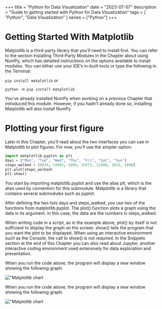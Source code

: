 +++
title = "Python for Data Visualization"
date = "2023-07-07"
description = "Guide to getting started with Python for Data Visualization"
tags = [
    "Python",
    "Data Visualization"
]
series = ["Python"]
+++

# Getting Started With Matplotlib

Matplotlib is a third-party library that you’ll need to install first. You can refer to the section Installing Third-Party Modules in the Chapter about using NumPy, which has detailed instructions on the options available to install modules. You can either use your IDE’s in-built tools or type the following in the Terminal:

`pip install matplotlib`
or

`python -m pip install matplotlib`

You’ve already installed NumPy when working on a previous Chapter that introduced this module. However, if you hadn’t already done so, installing Matplotlib will also install NumPy.

# Plotting your first figure
Later in this Chapter, you’ll read about the two interfaces you can use in Matplotlib to plot figures. For now, you’ll use the simpler option:

``` python
import matplotlib.pyplot as plt
days = ["Mon", "Tue", "Wed", "Thu", "Fri", "Sat", "Sun"]
steps_walked = [8934, 14902, 3409, 25672, 12300, 2023, 6890]
plt.plot(steps_walked)
plt.show()
```

You start by importing matplotlib.pyplot and use the alias plt, which is the alias used by convention for this submodule. Matplotlib is a library that contains several submodules such as pyplot.

After defining the two lists days and steps_walked, you use two of the functions from matplotlib.pyplot. The plot() function plots a graph using the data in its argument. In this case, the data are the numbers in steps_walked.

When writing code in a script, as in the example above, plot() by itself is not sufficient to display the graph on the screen. show() tells the program that you want the plot to be displayed. When using an interactive environment such as the Console, the call to show() is not required. In the Snippets section at the end of this Chapter you can also read about Jupyter, another interactive coding environment used extensively for data exploration and presentation.

When you run the code above, the program will display a new window showing the following graph:

!["Matplotlib chart](/images/python-data-vis/chart01.png)

When you run the code above, the program will display a new window showing the following graph:

!["Matplotlib chart](/images/python-data-vis/chart02.png)

